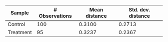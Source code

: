|  Sample   |  # Observations  |  Mean distance  | Std. dev. distance  |
| --------- | ---------------- | --------------- | ------------------- |
|  Control  |      100         |    0.3100       |       0.2713        |
| Treatment |       95         |    0.3237       |       0.2367        |
